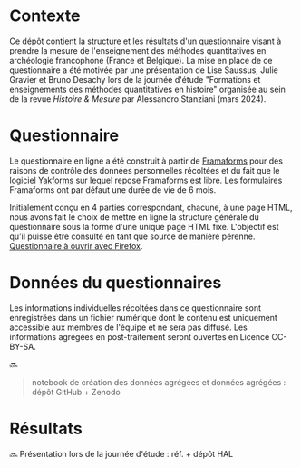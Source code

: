 # Contexte
Ce dépôt contient la structure et les résultats d'un questionnaire visant à prendre la mesure de l'enseignement des méthodes quantitatives en archéologie francophone (France et Belgique). La mise en place de ce questionnaire a été motivée par une présentation de Lise Saussus, Julie Gravier et Bruno Desachy lors de la journée d'étude "Formations et enseignements des méthodes quantitatives en histoire" organisée au sein de la revue _Histoire & Mesure_ par Alessandro Stanziani (mars 2024).

# Questionnaire
Le questionnaire en ligne a été construit à partir de [Framaforms](https://framaforms.org/abc/fr/) pour des raisons de contrôle des données personnelles récoltées et du fait que le logiciel [Yakforms](https://yakforms.org/pages/contribute.html) sur lequel repose Framaforms est libre. Les formulaires Framaforms ont par défaut une durée de vie de 6 mois.

Initialement conçu en 4 parties correspondant, chacune, à une page HTML, nous avons fait le choix de mettre en ligne la structure générale du questionnaire sous la forme d'une unique page HTML fixe. L'objectif est qu'il puisse être consulté en tant que source de manière pérenne. [Questionnaire à ouvrir avec Firefox](https://jgravier.github.io/enseignement-quanti-archeologie/).

# Données du questionnaires
Les informations individuelles récoltées dans ce questionnaire sont enregistrées dans un fichier numérique dont le contenu est uniquement accessible aux membres de l'équipe et ne sera pas diffusé. Les informations agrégées en post-traitement seront ouvertes en Licence CC-BY-SA.

:soon:
> notebook de création des données agrégées et données agrégées : dépôt GitHub + Zenodo

# Résultats
:soon:
Présentation lors de la journée d'étude : réf. + dépôt HAL